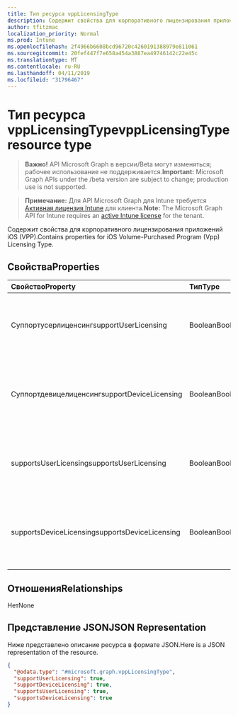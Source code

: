 ```yaml
---
title: Тип ресурса vppLicensingType
description: Содержит свойства для корпоративного лицензирования приложений iOS (VPP).
author: tfitzmac
localization_priority: Normal
ms.prod: Intune
ms.openlocfilehash: 2f4966b6608bcd96720c4260191388979e811061
ms.sourcegitcommit: 20fef447f7e658a454a3887ea49746142c22e45c
ms.translationtype: MT
ms.contentlocale: ru-RU
ms.lasthandoff: 04/11/2019
ms.locfileid: "31796467"
---
```

# <a name="vpplicensingtype-resource-type"></a><span data-ttu-id="8085c-103">Тип ресурса vppLicensingType</span><span class="sxs-lookup"><span data-stu-id="8085c-103">vppLicensingType resource type</span></span>

> <span data-ttu-id="8085c-104">**Важно!** API Microsoft Graph в версии/Beta могут изменяться; рабочее использование не поддерживается.</span><span class="sxs-lookup"><span data-stu-id="8085c-104">**Important:** Microsoft Graph APIs under the /beta version are subject to change; production use is not supported.</span></span>

> <span data-ttu-id="8085c-105">**Примечание:** Для API Microsoft Graph для Intune требуется [Активная лицензия Intune](https://go.microsoft.com/fwlink/?linkid=839381) для клиента.</span><span class="sxs-lookup"><span data-stu-id="8085c-105">**Note:** The Microsoft Graph API for Intune requires an [active Intune license](https://go.microsoft.com/fwlink/?linkid=839381) for the tenant.</span></span>

<span data-ttu-id="8085c-106">Содержит свойства для корпоративного лицензирования приложений iOS (VPP).</span><span class="sxs-lookup"><span data-stu-id="8085c-106">Contains properties for iOS Volume-Purchased Program (Vpp) Licensing Type.</span></span>

## <a name="properties"></a><span data-ttu-id="8085c-107">Свойства</span><span class="sxs-lookup"><span data-stu-id="8085c-107">Properties</span></span>
|<span data-ttu-id="8085c-108">Свойство</span><span class="sxs-lookup"><span data-stu-id="8085c-108">Property</span></span>|<span data-ttu-id="8085c-109">Тип</span><span class="sxs-lookup"><span data-stu-id="8085c-109">Type</span></span>|<span data-ttu-id="8085c-110">Описание</span><span class="sxs-lookup"><span data-stu-id="8085c-110">Description</span></span>|
|:---|:---|:---|
|<span data-ttu-id="8085c-111">Суппортусерлиценсинг</span><span class="sxs-lookup"><span data-stu-id="8085c-111">supportUserLicensing</span></span>|<span data-ttu-id="8085c-112">Boolean</span><span class="sxs-lookup"><span data-stu-id="8085c-112">Boolean</span></span>|<span data-ttu-id="8085c-113">Указывает, поддерживает ли программа тип лицензирования пользователя.</span><span class="sxs-lookup"><span data-stu-id="8085c-113">Whether the program supports the user licensing type.</span></span>|
|<span data-ttu-id="8085c-114">Суппортдевицелиценсинг</span><span class="sxs-lookup"><span data-stu-id="8085c-114">supportDeviceLicensing</span></span>|<span data-ttu-id="8085c-115">Boolean</span><span class="sxs-lookup"><span data-stu-id="8085c-115">Boolean</span></span>|<span data-ttu-id="8085c-116">Указывает, поддерживает ли программа тип лицензирования устройства.</span><span class="sxs-lookup"><span data-stu-id="8085c-116">Whether the program supports the device licensing type.</span></span>|
|<span data-ttu-id="8085c-117">supportsUserLicensing</span><span class="sxs-lookup"><span data-stu-id="8085c-117">supportsUserLicensing</span></span>|<span data-ttu-id="8085c-118">Boolean</span><span class="sxs-lookup"><span data-stu-id="8085c-118">Boolean</span></span>|<span data-ttu-id="8085c-119">Указывает, поддерживает ли программа тип лицензирования пользователя.</span><span class="sxs-lookup"><span data-stu-id="8085c-119">Whether the program supports the user licensing type.</span></span>|
|<span data-ttu-id="8085c-120">supportsDeviceLicensing</span><span class="sxs-lookup"><span data-stu-id="8085c-120">supportsDeviceLicensing</span></span>|<span data-ttu-id="8085c-121">Boolean</span><span class="sxs-lookup"><span data-stu-id="8085c-121">Boolean</span></span>|<span data-ttu-id="8085c-122">Указывает, поддерживает ли программа тип лицензирования устройства.</span><span class="sxs-lookup"><span data-stu-id="8085c-122">Whether the program supports the device licensing type.</span></span>|

## <a name="relationships"></a><span data-ttu-id="8085c-123">Отношения</span><span class="sxs-lookup"><span data-stu-id="8085c-123">Relationships</span></span>
<span data-ttu-id="8085c-124">Нет</span><span class="sxs-lookup"><span data-stu-id="8085c-124">None</span></span>

## <a name="json-representation"></a><span data-ttu-id="8085c-125">Представление JSON</span><span class="sxs-lookup"><span data-stu-id="8085c-125">JSON Representation</span></span>
<span data-ttu-id="8085c-126">Ниже представлено описание ресурса в формате JSON.</span><span class="sxs-lookup"><span data-stu-id="8085c-126">Here is a JSON representation of the resource.</span></span>
<!-- {
  "blockType": "resource",
  "@odata.type": "microsoft.graph.vppLicensingType"
}
-->
``` json
{
  "@odata.type": "#microsoft.graph.vppLicensingType",
  "supportUserLicensing": true,
  "supportDeviceLicensing": true,
  "supportsUserLicensing": true,
  "supportsDeviceLicensing": true
}
```





